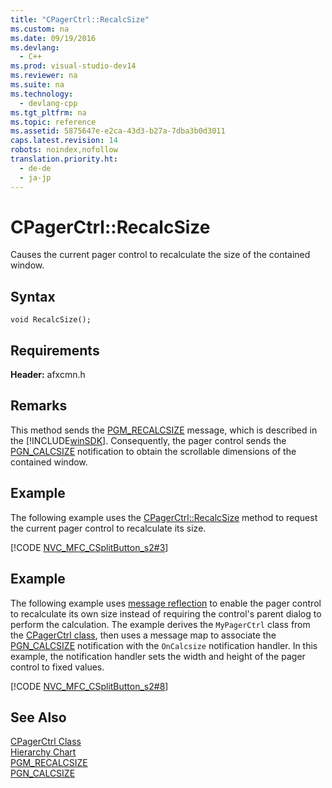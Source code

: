 ```yaml
---
title: "CPagerCtrl::RecalcSize"
ms.custom: na
ms.date: 09/19/2016
ms.devlang: 
  - C++
ms.prod: visual-studio-dev14
ms.reviewer: na
ms.suite: na
ms.technology: 
  - devlang-cpp
ms.tgt_pltfrm: na
ms.topic: reference
ms.assetid: 5875647e-e2ca-43d3-b27a-7dba3b0d3011
caps.latest.revision: 14
robots: noindex,nofollow
translation.priority.ht: 
  - de-de
  - ja-jp
---
```

# CPagerCtrl::RecalcSize
Causes the current pager control to recalculate the size of the contained window.  
  
## Syntax  
  
```  
void RecalcSize();  
```  
  
## Requirements  
 **Header:** afxcmn.h  
  
## Remarks  
 This method sends the [PGM_RECALCSIZE](http://msdn.microsoft.com/library/windows/desktop/bb760876) message, which is described in the [!INCLUDE[winSDK](../vs140/includes/winSDK_md.md)]. Consequently, the pager control sends the [PGN_CALCSIZE](http://msdn.microsoft.com/library/windows/desktop/bb760864) notification to obtain the scrollable dimensions of the contained window.  
  
## Example  
 The following example uses the [CPagerCtrl::RecalcSize](../vs140/CPagerCtrl--RecalcSize.md) method to request the current pager control to recalculate its size.  
  
 [!CODE [NVC_MFC_CSplitButton_s2#3](../CodeSnippet/VS_Snippets_Cpp/NVC_MFC_CSplitButton_s2#3)]  
  
## Example  
 The following example uses [message reflection](../vs140/TN062--Message-Reflection-for-Windows-Controls.md) to enable the pager control to recalculate its own size instead of requiring the control's parent dialog to perform the calculation. The example derives the `MyPagerCtrl` class from the [CPagerCtrl class](../vs140/CPagerCtrl-Class.md), then uses a message map to associate the [PGN_CALCSIZE](http://msdn.microsoft.com/library/windows/desktop/bb760864) notification with the `OnCalcsize` notification handler. In this example, the notification handler sets the width and height of the pager control to fixed values.  
  
 [!CODE [NVC_MFC_CSplitButton_s2#8](../CodeSnippet/VS_Snippets_Cpp/NVC_MFC_CSplitButton_s2#8)]  
  
## See Also  
 [CPagerCtrl Class](../vs140/CPagerCtrl-Class.md)   
 [Hierarchy Chart](../vs140/Hierarchy-Chart.md)   
 [PGM_RECALCSIZE](http://msdn.microsoft.com/library/windows/desktop/bb760876)   
 [PGN_CALCSIZE](http://msdn.microsoft.com/library/windows/desktop/bb760864)